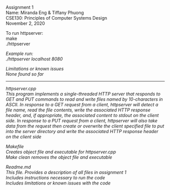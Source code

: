 Assignment 1  
Name: Miranda Eng & Tiffany Phuong  
CSE130: Principles of Computer Systems Design  
November 2, 2020  

To run httpserver:  
	make  
	./httpserver <address> <port-number>  

Example run:  
	./httpserver localhost 8080  

Limitations or known issues  
	None found so far  

-------------------------------------------------

httpserver.cpp  
	This program implements a single-threaded HTTP server that responds to GET and PUT commands to read and write files named by 10-characters in ASCII. In response to a GET request from a client, httpserver will detect a file name, read the file contents, write the associated HTTP response header, and, if appropriate, the associated content to stdout on the client side. In response to a PUT request from a client, httpserver will also take data from the request then create or overwrite the client specified file to put into the server directory and write the associated HTTP response header on the client side  

Makefile  
	Creates object file and executable for httpserver.cpp  
	Make clean removes the object file and executable  

Readme.md  
	This file. Provides a description of all files in assignment 1  
	Includes instructions necessary to run the code  
	Includes limitations or known issues with the code  
